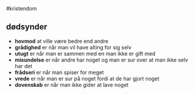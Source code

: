 #kristendom
## dødsynder
- **hovmod** at ville være bedre end andre
- **grådighed** er når man vil have alting for sig selv
- **utugt** er når man er sammen med en man ikke er gift med
- **misundelse** er når andre har noget og man er sur over at man ikke selv har det
- **frådseri** er når man spiser for meget
- **vrede** er når man er sur på noget fordi at de har gjort noget
- **dovenskab** er når man ikke gider at lave noget